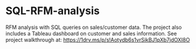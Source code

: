 # SQL-RFM-analysis
RFM analysis with SQL queries on sales/customer data. The project also includes a Tableau dashboard on customer and sales information. 
See project walkthrough at: https://1drv.ms/p/s!Aotydb6s1vrSikBJ1pXb7jdOXI8O
